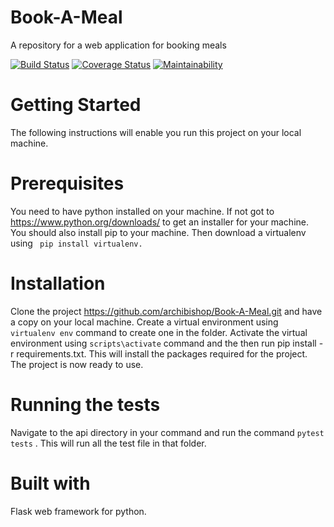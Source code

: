 # Book-A-Meal
A repository for a web application for booking meals



[![Build Status](https://travis-ci.org/archibishop/Book-A-Meal.svg?branch=master)](https://travis-ci.org/archibishop/Book-A-Meal)   [![Coverage Status](https://coveralls.io/repos/github/archibishop/Book-A-Meal/badge.svg?branch=master)](https://coveralls.io/github/archibishop/Book-A-Meal?branch=master)  [![Maintainability](https://api.codeclimate.com/v1/badges/1110bb8edd2b92fc2bbd/maintainability)](https://codeclimate.com/github/archibishop/Book-A-Meal/maintainability)


# Getting Started
The following instructions will enable you run this project on your local machine.

# Prerequisites
You need to have python installed on your machine. If not got to https://www.python.org/downloads/ to get an installer for your machine. You should also install pip to your machine.
Then download a virtualenv using ``` pip install virtualenv.```

# Installation
Clone the project https://github.com/archibishop/Book-A-Meal.git and have a copy on your local machine. Create a virtual environment using ``` virtualenv env ``` command to create one in the folder.
Activate the virtual environment using ``` scripts\activate ``` command and the then run
pip install -r requirements.txt. This will install the packages required for the project.
The project is now ready to use.

# Running the tests
Navigate to the api directory in your command and run the command ``` pytest tests ``` . This will run all the test file in that folder.


# Built with
Flask web framework for python.